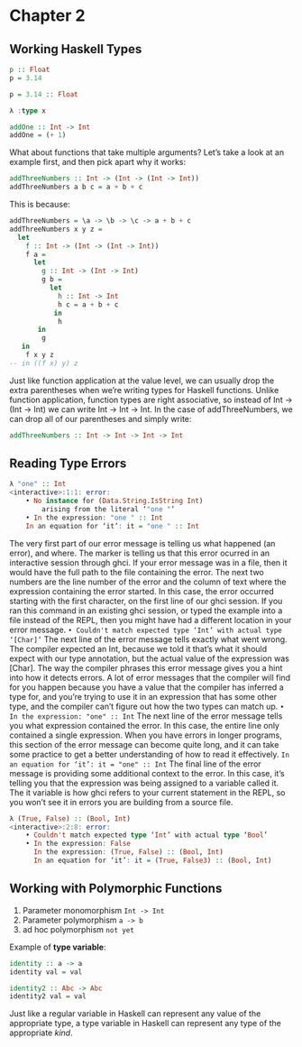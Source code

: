 # Chapter 2

## Working Haskell Types

```haskell
p :: Float
p = 3.14

p = 3.14 :: Float

λ :type x

addOne :: Int -> Int
addOne = (+ 1)
```

What about functions that take multiple arguments? Let’s take a look at an example first, and then pick apart why it works:

```haskell
addThreeNumbers :: Int -> (Int -> (Int -> Int))
addThreeNumbers a b c = a + b + c
```

This is because:

```haskell
addThreeNumbers = \a -> \b -> \c -> a + b + c
addThreeNumbers x y z =
  let
    f :: Int -> (Int -> (Int -> Int))
    f a =
      let
        g :: Int -> (Int -> Int)
        g b =
          let
            h :: Int -> Int
            h c = a + b + c
           in
            h
       in
        g
   in
    f x y z
-- in ((f x) y) z
```

Just like function application at the value level, we can usually drop the extra parentheses when we’re writing types for Haskell functions. Unlike function application, function types are right associative, so instead of Int -> (Int -> Int) we can write Int -> Int -> Int. In the case of addThreeNumbers, we can drop all of our parentheses and simply write:

```haskell
addThreeNumbers :: Int -> Int -> Int -> Int
```

## Reading Type Errors

```haskell
λ "one" :: Int
<interactive>:1:1: error:
    • No instance for (Data.String.IsString Int)
        arising from the literal ‘"one "’
    • In the expression: "one " :: Int
    In an equation for ‘it’: it = "one " :: Int
```

The very first part of our error message is telling us what happened (an error), and where. The <interactive> marker is telling us that this error ocurred in an interactive session through ghci. If your error message was in a file, then it would have the full path to the file containing the error. The next two numbers are the line number of the error and the column of text where the expression containing the error started. In this case, the error occurred starting with the first character, on the first line of our ghci session. If you ran this command in an existing ghci session, or typed the example into a file instead of the REPL, then you might have had a different location in your error message.
`• Couldn't match expected type ‘Int’ with actual type ‘[Char]’`
The next line of the error message tells exactly what went wrong. The compiler expected an Int, because we told it that’s what it should expect with our type annotation, but the actual value of the expression was [Char]. The way the compiler phrases this error message gives you a hint into how it detects errors. A lot of error messages that the compiler will find for you happen because you have a value that the compiler has inferred a type for, and you’re trying to use it in an expression that has some other type, and the compiler can’t figure out how the two types can match up.
`• In the expression: "one" :: Int`
The next line of the error message tells you what expression contained the error. In this case, the entire line only contained a single expression. When you have errors in longer programs, this section of the error message can become quite long, and it can take some practice to get a better understanding of how to read it effectively.
`In an equation for ‘it’: it = "one" :: Int`
The final line of the error message is providing some additional context to the error. In this case, it’s telling you that the expression was being assigned to a variable called it. The it variable is how ghci refers to your current statement in the REPL, so you won’t see it in errors you are building from a source file.

```haskell
λ (True, False) :: (Bool, Int)
<interactive>:2:8: error:
    • Couldn't match expected type ‘Int’ with actual type ‘Bool’
    • In the expression: False
      In the expression: (True, False) :: (Bool, Int)
      In an equation for ‘it’: it = (True, False3) :: (Bool, Int)
```

## Working with Polymorphic Functions
1. Parameter monomorphism `Int -> Int`
2. Parameter polymorphism `a -> b` 
3. ad hoc polymorphism `not yet`

Example of **type variable**:
```haskell
identity :: a -> a
identity val = val

identity2 :: Abc -> Abc
identity2 val = val
```
Just like a regular variable in Haskell can represent any value of the appropriate type, a type variable in Haskell can represent any type of the appropriate _kind_.
